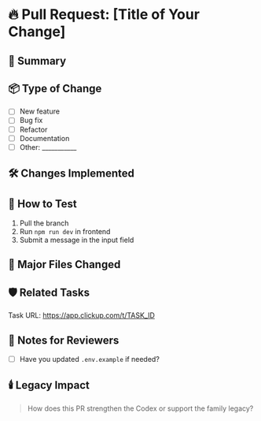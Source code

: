 # 🔥 Pull Request: [Title of Your Change]

## 📜 Summary
<!-- What does this PR do? Why is it needed? -->

## 📦 Type of Change
- [ ] New feature
- [ ] Bug fix
- [ ] Refactor
- [ ] Documentation
- [ ] Other: ___________

## 🛠️ Changes Implemented
<!-- Write down what changes you have done -->

## 🧪 How to Test
<!-- Describe how others can test this locally -->
1. Pull the branch
2. Run `npm run dev` in frontend
3. Submit a message in the input field

## 📂 Major Files Changed
<!-- Optional: list high-level files or folders touched -->

## 🛡️ Related Tasks
<!-- Copy the ID of the task in ClickUp -->
Task URL: https://app.clickup.com/t/TASK_ID

## 🧠 Notes for Reviewers
<!-- Anything you want your reviewer to know -->
- [ ] Have you updated `.env.example` if needed?

## 🕯️ Legacy Impact
> How does this PR strengthen the Codex or support the family legacy?
